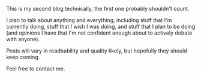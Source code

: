 This is my second blog technically, the first one probably shouldn't count.

I plan to talk about anything and everything, including stuff that I'm currently doing, stuff that I wish I was doing, and stuff that I plan to be doing (and opinions I have that I'm not confident enough about to actively debate with anyone).

Posts will vary in readbability and quality likely, but hopefully they should keep coming.

Feel free to contact me.
